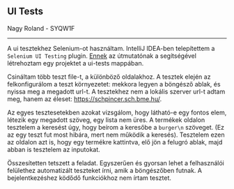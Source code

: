UI Tests
-
Nagy Roland - SYQW1F

---
A ui tesztekhez Selenium-ot használtam.
IntelliJ IDEA-ben telepítettem a
`Selenium UI Testing` plugin.
[Ennek](https://www.jetbrains.com/help/idea/selenium.html#run-selenium-tests)
az útmutatónak a segítségével létrehoztam egy projektet a ui-tests
mappában.

Csináltam több teszt file-t, a különböző oldalakhoz.
A tesztek elején az felkonfigurálom a teszt környezetet: mekkora
legyen a böngésző ablak, és nyissa meg a megadott url-t.
A tesztekhez nem a lokális szerver url-t adtam meg, hanem az éleset:
https://schpincer.sch.bme.hu/.

Az egyes tesztesetekben azokat vizsgálom, hogy látható-e egy fontos
elem, létezik egy megadott szöveg, egy lista nem üres.
A termékek oldalon tesztelem a keresést úgy, hogy beírom a
keresőbe a `burger\n` szöveget. (Ez az egy teszt fut most hibára,
mert nem működik a keresés).
Tesztelem ezen az oldalon azt is, hogy egy termékre kattintva,
elő jön a felugró ablak, majd abban is tesztelem az inputokat.

Összesítetten tetszett a feladat.
Egyszerűen és gyorsan lehet a felhasználói felülethez automatizált
teszteket írni, amik a böngészőben futnak.
A bejelentkezéshez ködődő funkciókhoz nem írtam tesztet.

